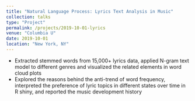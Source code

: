 ```yaml
---
title: "Natural Language Process: Lyrics Text Analysis in Music"
collection: talks
type: "Project"
permalink: /projects/2019-10-01-lyrics
venue: "Columbia U"
date: 2019-10-01
location: "New York, NY"
---
```


* Extracted stemmed words from 15,000+ lyrics data, applied N-gram text model to different genres and visualized the related elements in word cloud plots
* Explored the reasons behind the anti-trend of word frequency, interpreted the preference of lyric topics in different states over time in R shiny, and reported the music development history